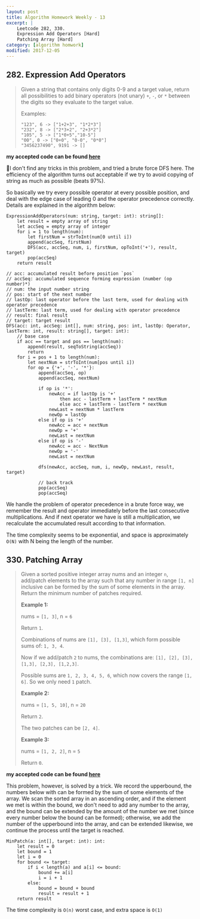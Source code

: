 ```yaml
---
layout: post
title: Algorithm Homework Weekly - 13
excerpt: |
    Leetcode 282, 330.
    Expression Add Operators [Hard]
    Patching Array [Hard]
category: [algorithm homwork]
modified: 2017-12-05
---
```


## 282. Expression Add Operators

> Given a string that contains only digits 0-9 and a target value, return all possibilities to add binary operators (not unary) `+`, `-`, or `*` between the digits so they evaluate to the target value.
>
> Examples:
> ```
> "123", 6 -> ["1+2+3", "1*2*3"]
> "232", 8 -> ["2*3+2", "2+3*2"]
> "105", 5 -> ["1*0+5","10-5"]
> "00", 0 -> ["0+0", "0-0", "0*0"]
> "3456237490", 9191 -> []
> ```

**my accepted code can be found [here](https://github.com/VinaLx/oj/blob/master/leetcode/282.h)**

I don't find any tricks in this problem, and tried a brute force DFS here. The efficiency of the algorithm turns out acceptable if we try to avoid copying of string as much as possible (beats 97%).

So basically we try every possible operator at every possible position, and deal with the edge case of leading 0 and the operator precedence correctly. Details are explained in the algorithm below:

```
ExpressionAddOperators(num: string, target: int): string[]:
    let result = empty array of string
    let accSeq = empty array of integer
    for i = 1 to length(num):
        let firstNum = strToInt(num[0 until i])
        append(accSeq, firstNum)
        DFS(acc, accSeq, num, i, firstNum, opToInt('+'), result, target)
        pop(accSeq)
    return result

// acc: accumulated result before position `pos`
// accSeq: accumulated sequence forming expression (number (op number)*)
// num: the input number string
// pos: start of the next number
// lastOp: last operator before the last term, used for dealing with operator precedence
// lastTerm: last term, used for dealing with operator precedence
// result: final result
// target: target result
DFS(acc: int, accSeq: int[], num: string, pos: int, lastOp: Operator, lastTerm: int, result: string[], target: int):
    // base case
    if acc == target and pos == length(num):
        append(result, seqToString(accSeq))
        return
    for i = pos + 1 to length(num):
        let nextNum = strToInt(num[pos until i])
        for op = {'+', '-', '*'}:
            append(accSeq, op)
            append(accSeq, nextNum)

            if op is '*':
                newAcc = if lastOp is '+'
                    then acc - lastTerm + lastTerm * nextNum
                    else acc + lastTerm - lastTerm * nextNum
                newLast = nextNum * lastTerm
                newOp = lastOp
            else if op is '+'
                newAcc = acc + nextNum
                newOp = '+'
                newLast = nextNum
            else if op is '-'
                newAcc = acc - NextNum
                newOp = '-'
                newLast = nextNum

            dfs(newAcc, accSeq, num, i, newOp, newLast, result, target)

            // back track
            pop(accSeq)
            pop(accSeq)
```

We handle the problem of operator precedence in a brute force way, we remember the result and operator immediately before the last consecutive multiplications. And if next operator we have is still a multiplication, we recalculate the accumulated result according to that information.

The time complexity seems to be exponential, and space is approximately `O(N)` with N being the length of the number.

## 330. Patching Array

> Given a sorted positive integer array nums and an integer `n`, add/patch elements to the array such that any number in range `[1, n]` inclusive can be formed by the sum of some elements in the array. Return the minimum number of patches required.
>
> **Example 1:**
>
> nums = `[1, 3]`, n = `6`
>
> Return `1`.
>
> Combinations of nums are `[1], [3], [1,3]`, which form possible sums of: `1, 3, 4`.
>
> Now if we add/patch `2` to nums, the combinations are: `[1], [2], [3], [1,3], [2,3], [1,2,3]`.
>
> Possible sums are `1, 2, 3, 4, 5, 6`, which now covers the range `[1, 6]`.
> So we only need `1` patch.
>
> **Example 2:**
>
> nums = `[1, 5, 10]`, n = `20`
>
> Return `2`.
>
> The two patches can be `[2, 4]`.
>
> **Example 3:**
>
> nums = `[1, 2, 2]`, n = `5`
>
> Return `0`.

**my accepted code can be found [here](https://github.com/VinaLx/oj/blob/master/leetcode/330.h)**

This problem, however, is solved by a trick. We record the upperbound, the numbers below with can be formed by the sum of some elements of the array. We scan the sorted array in an ascending order, and if the element we met is within the bound, we don't need to add any number to the array, and the bound can be extended by the amount of the number we met (since every number below the bound can be formed); otherwise, we add the number of the upperbound into the array, and can be extended likewise, we continue the process until the target is reached.

```
MinPatch(a: int[], target: int): int:
    let result = 0
    let bound = 1
    let i = 0
    for bound <= target:
        if i < length(a) and a[i] <= bound:
            bound += a[i]
            i = i + 1
        else:
            bound = bound + bound
            result = result + 1
    return result
```

The time complexity is `O(n)` worst case, and extra space is `O(1)`

